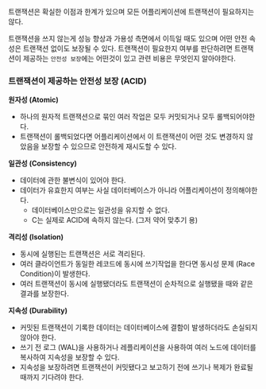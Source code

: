 트랜잭션은 확실한 이점과 한계가 있으며 모든 어플리케이션에 트랜잭션이 필요하지는 않다.

트랜잭션을 쓰지 않는게 성능 향상과 가용성 측면에서 이득일 때도 있으며 어떤 안전 속성은 트랜잭션 없이도 보장될 수 있다.
트랜잭션이 필요한지 여부를 판단하려면 트랜잭션이 제공하는 `안전성 보장`에는 어떤것이 있고 관련 비용은 무엇인지 알아야한다.

### 트랜잭션이 제공하는 안전성 보장 (ACID)

**원자성 (Atomic)**
- 하나의 원자적 트랜잭션으로 묶인 여러 작업은 모두 커밋되거나 모두 롤백되어야한다.
- 트랜잭션이 롤백되었다면 어플리케이션에서 이 트랜잭션이 어떤 것도 변경하지 않았음을 보장할 수 있으므로 안전하게 재시도할 수 있다.

**일관성 (Consistency)**
- 데이터에 관한 불변식이 있어야 한다.
- 데이터가 유효한지 여부는 사실 데이터베이스가 아니라 어플리케이션이 정의해야한다.
	- 데이터베이스만으로는 일관성을 유지할 수 없다.
	- C는 실제로 ACID에 속하지 않는다. (그저 약어 맞추기 용)

**격리성 (Isolation)**
- 동시에 실행된는 트랜잭션은 서로 격리된다.
- 여러 클라이언트가 동일한 레코드에 동시에 쓰기작업을 한다면 동시성 문제 (Race Condition)이 발생한다.
- 여러 트랜잭션이 동시에 실행됐더라도 트랜잭션이 순차적으로 실행됐을 때와 같은 결과를 보장한다.

**지속성 (Durability)**
- 커밋된 트랜잭션이 기록한 데이터는 데이터베이스에 결함이 발생하더라도 손실되지 않아야 한다.
- 쓰기 전 로그 (WAL)을 사용하거나 레플리케이션을 사용하여 여러 노드에 데이터를 복사하여 지속성을 보장할 수 있다.
- 지속성을 보장하려면 트랜잭션이 커밋됐다고 보고하기 전에 쓰기나 복제가 완료될 때까지 기다려야 한다.